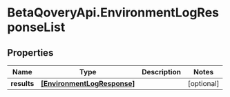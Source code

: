 # BetaQoveryApi.EnvironmentLogResponseList

## Properties

Name | Type | Description | Notes
------------ | ------------- | ------------- | -------------
**results** | [**[EnvironmentLogResponse]**](EnvironmentLogResponse.md) |  | [optional] 


